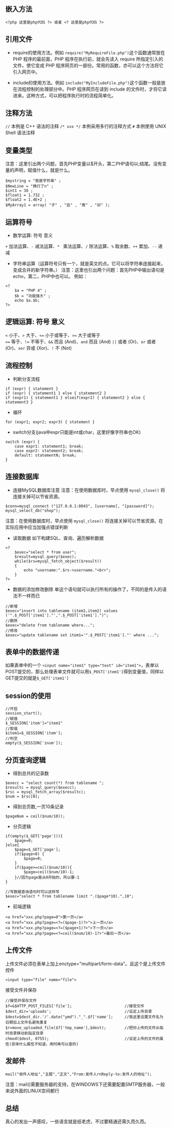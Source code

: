 ## 嵌入方法
```
<?php 这里是php代码 ?> 或者 <? 这里是php代码 ?>
```

## 引用文件
* require的使用方法。例如 `require("MyRequireFile.php")`这个函数通常放在 PHP 程序的最前面，PHP 程序在执行前，就会先读入 require 所指定引入的文件。使它变成 PHP 程序网页的一部份。常用的函数，亦可以这个方法将它引入网页中。
	
* include的使用方法。例如 `include("MyIncludeFile.php")`这个函数一般是放在流程控制的处理部分中。PHP 程序网页在读到 include 的文件时，才将它读进来。这种方式，可以把程序执行时的流程简单化。

## 注释方法
`//` 本例是 C++ 语法的注释
`/* xxx */` 本例采用多行的注释方式
`#` 本例使用 UNIX Shell 语法注释

## 变量类型
注意：这里引出两个问题，首先PHP变量以$开头，第二PHP语句以;结尾。没有变量的声明，赋值什么，就是什么。
```
$mystring = "我是字符串" ; 
$NewLine = "换行了n" ; 
$int1 = 38 ; 
$float1 = 1.732 ; 
$float2 = 1.4E+2 ; 
$MyArray1 = array( "子" , "丑" , "寅" , "卯" );
```

## 运算符号
* 数学运算: 符号 意义

`+`  加法运算、`-`  减法运算、`* ` 乘法运算、`/`  除法运算、`%`  取余数、`++`  累加、`--`  递减

* 字符串运算（运算符号只有一个，就是英文的点。它可以将字符串连接起来，变成合并的新字符串。）
注意：这里也引出两个问题：首先PHP中输出语句是echo，第二，PHP中也可以<?=变量?>。
例如：
```
<?
    $a = "PHP 4" ; 
    $b = "功能强大" ; 
    echo $a.$b; 
?> 
```

## 逻辑运算: 符号 意义

`<`  小于、`>`  大于、`<=`  小于或等于、`>=`  大于或等于  
`==`  等于、`!=`  不等于、`&&`  而且 (And)、`and`  而且 (And)
`||`  或者 (Or)、`or`  或者 (Or)、`xor`  异或 (Xor)、`!`  不 (Not)

## 流程控制
* 判断分支流程
```
if (expr) { statement }
if (expr) { statement1 } else { statement2 }
if (expr1) { statement1 } elseif(expr2) { statement2 } else { statement3 }
```
* 循环
```
for (expr1; expr2; expr3) { statement }
```
* switch分支(java中expr只能是int或char，这里好像字符串也OK)
```
switch (expr) { 
    case expr1: statement1; break; 
    case expr2: statement2; break; 
    default: statementN; break;
}
```

## 连接数据库
* 连接MySQL数据库注意
注意：在使用数据库时，早点使用 `mysql_close()` 将连接关掉可以节省资源。
```
$conn=mysql_connect ("127.0.0.1:8043", [username], "[password]");
mysql_select_db("shop");
```
注意：在使用数据库时，早点使用 `mysql_close()` 将连接关掉可以节省资源。在实际应用中应当加强点错误判断

* 读取数据
如下构建SQL、查询、遍历解析数据
```
<? 
    $exec="select * from user";
    $result=mysql_query($exec);
    while($rs=mysql_fetch_object($result))
    {
        echo "username:".$rs->username."<br>"; 
    }
?>
```

* 数据的添加修改删除
单这个语句就可以执行所有的操作了，不同的是传入的语法不一样而已
```
//新增
$exec="insert into tablename (item1,item2) values ('".$_POST['item1']."',".$_POST['item1'].")"; 
//删除
$exec="delete from tablename where..."; 
//修改
$exec="update tablename set item1='".$_POST['item1']."' where ..."; 
```

## 表单中的数据传递
如果表单中的一个 `<input name="item1" type="text" id="item1">`，表单以POST提交的，那么处理表单文件就可以用`$_POST['item1']`得到变量值，同样以GET提交的就是`$_GET['item1']`

## session的使用
```
//开启
session_start();
//赋值
$_SESSION['item']="item1"
//取值
$item1=$_SESSION['item'];
//判空
empty($_SESSION['inum']);
```

## 分页查询逻辑
* 得到总共的记录数
```
$execc = "select count(*) from tablename ";
$resultc = mysql_query($execc);
$rsc = mysql_fetch_array($resultc);
$num = $rsc[0]; 
```
* 得到总页数,一页10条记录
```
$pageNum = ceil($num/10));
```
* 分页逻辑

```
if(empty($_GET['page'])){
    $page=0;
}else{
    $page=$_GET['page'];
    if($page<0) {
        $page=0;
    }
    if($page>=ceil($num/10)){
        $page=ceil($num/10)-1;
    }//因为page是从0开始的，所以要-1
} 

//写数据查询语句时可以这样写
$exec="select * from tablename limit ".($page*10).",10";
```

* 前端逻辑
```
<a href="xxx.php?page=0">第一页</a> 
<a href="xxx.php?page=<?=($page-1)?>">上一页</a> 
<a href="xxx.php?page=<?=($page+1)?>">下一页</a> 
<a href="xxx.php?page=<?=ceil($num/10)-1?>">最后一页</a>
```

## 上传文件
上传文件必须在表单上加上enctype="multipart/form-data"。且这个是上传文件控件
```
<input type="file" name="file">
```
接受文件并保存
```
//接受并保存文件
$f=&$HTTP_POST_FILES['file'];                		//接受文件
$dest_dir='uploads';                          		//设定上传目录
$dest=$dest_dir.'/'.date("ymd")."_".$f['name'];		//我这里设置文件名为日期加上文件名避免重复
$r=move_uploaded_file($f['tmp_name'],$dest);		//把你上传的文件从临时目录移动到指定目录
chmod($dest, 0755);									//设定上传的文件的属性(具体什么属性不知道，用时再可以查的)
```

## 发邮件
```
mail("收件人地址","主题","正文","From:发件人rnReply-to:发件人的地址");
```
注意：mail()需要服务器的支持，在WINDOWS下还需要配置SMTP服务器，一般来说外面的LINUX空间都行

## 总结
真心的发出一声感叹，一些语言就是纸老虎，不过要精通还需久而久而。
